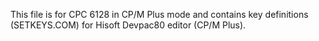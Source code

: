 This file is for CPC 6128 in CP/M Plus mode and contains key definitions (SETKEYS.COM) for Hisoft Devpac80 editor (CP/M Plus).
